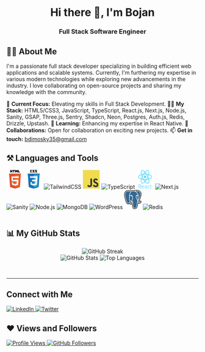 <h1 align="center">Hi there 👋, I'm Bojan</h1>
<h3 align="center">Full Stack Software Engineer</h3>

## 🙋‍♂️ About Me
I'm a passionate full stack developer specializing in building efficient web applications and scalable systems. Currently, I'm furthering my expertise in various modern technologies while exploring new advancements in the industry. I love collaborating on open-source projects and sharing my knowledge with the community.

 🔭 **Current Focus:** Elevating my skills in Full Stack Development.
 👨‍💻 **My Stack:** HTML5/CSS3, JavaScript, TypeScript, React.js, Next.js, Node.js, Sanity, GSAP, Three.js, Sentry, Shadcn, Neon, Postgres, Auth.js, Redis, Drizzle, Upstash.
 🌱 **Learning:** Enhancing my expertise in React Native.
 👯 **Collaborations:** Open for collaboration on exciting new projects.
 📫 **Get in touch:** bdimosky35@gmail.com

## ⚒ Languages and Tools
<div>
  <img src="https://raw.githubusercontent.com/devicons/devicon/master/icons/html5/html5-original-wordmark.svg" alt="HTML5" width="45" height="50"/> 
  <img src="https://raw.githubusercontent.com/devicons/devicon/master/icons/css3/css3-original-wordmark.svg" alt="CSS3" width="45" height="50"/>
  <img src="https://www.vectorlogo.zone/logos/tailwindcss/tailwindcss-icon.svg" alt="TailwindCSS" width="45" height="50"/> 
  <img src="https://raw.githubusercontent.com/devicons/devicon/master/icons/javascript/javascript-original.svg" alt="JavaScript" width="45" height="50"/> 
  <img src="https://profilinator.rishav.dev/skills-assets/typescript-original.svg" alt="TypeScript" width="45" height="50" />
  <img src="https://raw.githubusercontent.com/devicons/devicon/master/icons/react/react-original-wordmark.svg" alt="React" width="45" height="50"/>
  <img src="https://pulkitgangwar.gallerycdn.vsassets.io/extensions/pulkitgangwar/nextjs-snippets/1.0.1/1678968590213/Microsoft.VisualStudio.Services.Icons.Default" alt="Next.js" width="45" height="50"/>
  <img src="https://www.sanity.io/static/images/logo_rounded_square.png" alt="Sanity" width="45" height="50"/>
  <img src="https://user-images.githubusercontent.com/20521233/211317386-5aa4b06b-00d3-4b43-bc0e-57f9f6d4e74b.svg" alt="Node.js" width="45" height="50" />
  <img src="https://profilinator.rishav.dev/skills-assets/mongodb-original-wordmark.svg" alt="MongoDB" width="45" height="50" /> 
  <img src="https://cdn.icon-icons.com/icons2/2699/PNG/512/wordpress_tile_logo_icon_168757.png" alt="WordPress" width="45" height="50" />
  <img src="https://raw.githubusercontent.com/github/explore/main/topics/postgresql/postgresql.png" alt="Postgres" width="45" height="50" />
  <img src="https://raw.githubusercontent.com/marwin1991/profile-technology-icons/refs/heads/main/icons/redis.png" alt="Redis" width="50" />
</div>
<br>

## 📊 My GitHub Stats
<p align="center">
  <img src="https://github-readme-streak-stats.herokuapp.com/?user=bdimoski&show_icons=true&count_private=true&theme=react&hide_border=true&bg_color=0D1117" alt="GitHub Streak" /> <br>
  <picture>
    <source srcset="https://github-readme-stats.vercel.app/api?username=bdimoski&count_private=true&theme=react&hide_border=true&bg_color=0D1117" media="(prefers-color-scheme: dark)" />
    <source srcset="https://github-readme-stats.vercel.app/api?username=bdimoski&count_private=true&show_icons=true" media="(prefers-color-scheme: light), (prefers-color-scheme: no-preference)" />
    <img src="https://github-readme-stats.vercel.app/api?username=bdimoski&count_private=true&show_icons=true" alt="GitHub Stats"/>
  </picture>
  <img src="https://github-readme-stats.vercel.app/api/top-langs/?username=bdimoski&langs_count=8&count_private=true&layout=compact&theme=react&hide_border=true&bg_color=0D1117" alt="Top Languages" />
</p>
<br/>
<hr>

## Connect with Me
<p align="left">
  <a href="https://www.linkedin.com/in/bojandimoski/">
    <img src="https://img.icons8.com/fluent/48/000000/linkedin.png" alt="LinkedIn"/>
  </a>
  <a href="https://x.com/invincibo_">
    <img src="https://img.icons8.com/fluent/48/000000/twitter.png" alt="Twitter"/>
  </a>
</p>

## ❤ Views and Followers
<a href="https://github.com/Meghna-DAS/github-profile-views-counter">
    <img src="https://komarev.com/ghpvc/?username=bdimoski" alt="Profile Views"/>
</a>
<a href="https://github.com/bdimoski?tab=followers">
    <img src="https://img.shields.io/github/followers/bdimoski?label=Followers&style=social" alt="GitHub Followers"/>
</a>
